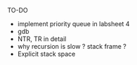 TO-DO

- implement priority queue in labsheet 4
- gdb
- NTR, TR in detail
- why recursion is slow ? stack frame ?
- Explicit stack space
